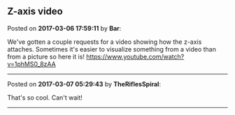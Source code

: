 ## Z-axis video
Posted on **2017-03-06 17:59:11** by **Bar**:

We've gotten a couple requests for a video showing how the z-axis attaches. Sometimes it's easier to visualize something from a video than from a picture so here it is! https://www.youtube.com/watch?v=1phMS0_8zAA

---

Posted on **2017-03-07 05:29:43** by **TheRiflesSpiral**:

That's so cool. Can't wait!

---

